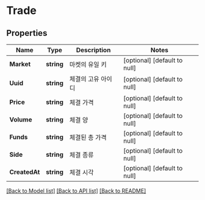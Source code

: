 # Trade

## Properties
Name | Type | Description | Notes
------------ | ------------- | ------------- | -------------
**Market** | **string** | 마켓의 유일 키 | [optional] [default to null]
**Uuid** | **string** | 체결의 고유 아이디 | [optional] [default to null]
**Price** | **string** | 체결 가격 | [optional] [default to null]
**Volume** | **string** | 체결 양 | [optional] [default to null]
**Funds** | **string** | 체결된 총 가격 | [optional] [default to null]
**Side** | **string** | 체결 종류 | [optional] [default to null]
**CreatedAt** | **string** | 체결 시각 | [optional] [default to null]

[[Back to Model list]](../README.md#documentation-for-models) [[Back to API list]](../README.md#documentation-for-api-endpoints) [[Back to README]](../README.md)


